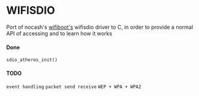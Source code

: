 # WIFISDIO
Port of nocash's [wifiboot's](https://problemkaputt.de/wifiboot.htm) wifisdio driver to C, in order to provide a normal API of accessing and to learn how it works

#### Done
`sdio_atheros_init()`

#### TODO
`event handling`
`packet send receive`
`WEP + WPA + WPA2`